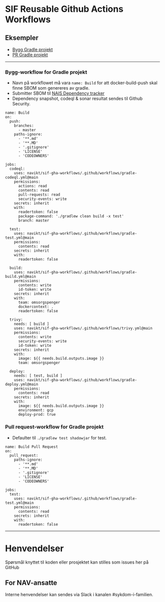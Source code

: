 SIF Reusable Github Actions Workflows
================

## Eksempler

* [Bygg Gradle projekt](#bygg-workflow-for-gradle-projekt)
* [PR Gradle projekt](#pull-request-workflow-for-gradle-projekt)

---

### Bygg-workflow for Gradle projekt
- Navn på workflowet må vara `name: Build` for att docker-build-push skal finne SBOM som genereres av gradle.
- Submitter SBOM til [NAIS Dependency tracker](https://salsa.prod-gcp.nav.cloud.nais.io/)
- Dependency snapshot, codeql & sonar resultat sendes til Github Security.
```
name: Build
on:
  push:
    branches:
      - master
    paths-ignore:
      - '**.md'
      - '**.MD'
      - '.gitignore'
      - 'LICENSE'
      - 'CODEOWNERS'

jobs:
  codeql:
    uses: navikt/sif-gha-workflows/.github/workflows/gradle-codeql.yml@main
    permissions:
      actions: read
      contents: read
      pull-requests: read
      security-events: write
    secrets: inherit
    with:
      readertoken: false
      package-command: './gradlew clean build -x test'
      branch: master

  test:
    uses: navikt/sif-gha-workflows/.github/workflows/gradle-test.yml@main
    permissions:
      contents: read
    secrets: inherit
    with:
      readertoken: false

  build:
    uses: navikt/sif-gha-workflows/.github/workflows/gradle-build.yml@main
    permissions:
      contents: write
      id-token: write
    secrets: inherit
    with:
      team: omsorgspenger
      dockercontext: .
      readertoken: false

  trivy:
    needs: [ build ]
    uses: navikt/sif-gha-workflows/.github/workflows/trivy.yml@main
    permissions:
      contents: write
      security-events: write
      id-token: write
    secrets: inherit
    with:
      image: ${{ needs.build.outputs.image }}
      team: omsorgspenger

  deploy:
    needs: [ test, build ]
    uses: navikt/sif-gha-workflows/.github/workflows/gradle-deploy.yml@main
    permissions:
      contents: read
    secrets: inherit
    with:
      image: ${{ needs.build.outputs.image }}
      environment: gcp
      deploy-prod: true
```

### Pull request-workflow for Gradle projekt
- Defaulter til `./gradlew test shadowjar` for test.

```
name: Build Pull Request
on:
  pull_request:
    paths-ignore:
      - '**.md'
      - '**.MD'
      - '.gitignore'
      - 'LICENSE'
      - 'CODEOWNERS'

jobs:
  test:
    uses: navikt/sif-gha-workflows/.github/workflows/gradle-test.yml@main
    permissions:
      contents: read
    secrets: inherit
    with:
      readertoken: false
```

---

# Henvendelser

Spørsmål knyttet til koden eller prosjektet kan stilles som issues her på GitHub

## For NAV-ansatte

Interne henvendelser kan sendes via Slack i kanalen #sykdom-i-familien.
